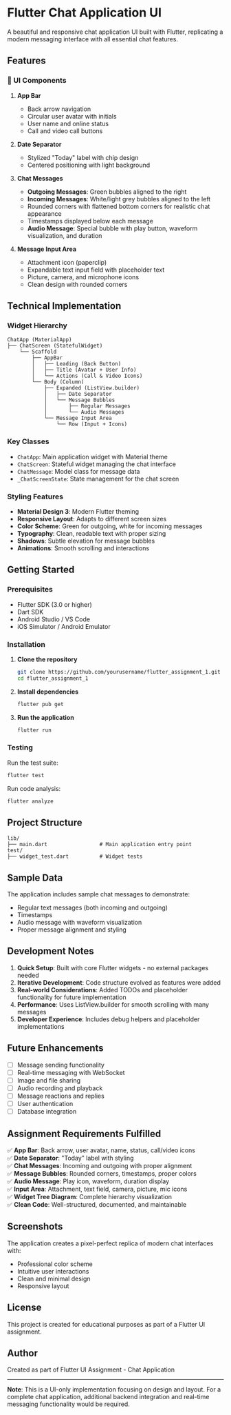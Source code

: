 # Flutter Chat Application UI

A beautiful and responsive chat application UI built with Flutter, replicating a modern messaging interface with all essential chat features.

## Features

### 🎨 UI Components

1. **App Bar**
   - Back arrow navigation
   - Circular user avatar with initials
   - User name and online status
   - Call and video call buttons

2. **Date Separator**
   - Stylized "Today" label with chip design
   - Centered positioning with light background

3. **Chat Messages**
   - **Outgoing Messages**: Green bubbles aligned to the right
   - **Incoming Messages**: White/light grey bubbles aligned to the left
   - Rounded corners with flattened bottom corners for realistic chat appearance
   - Timestamps displayed below each message
   - **Audio Message**: Special bubble with play button, waveform visualization, and duration

4. **Message Input Area**
   - Attachment icon (paperclip)
   - Expandable text input field with placeholder text
   - Picture, camera, and microphone icons
   - Clean design with rounded corners

## Technical Implementation

### Widget Hierarchy

```
ChatApp (MaterialApp)
├── ChatScreen (StatefulWidget)
    └── Scaffold
        ├── AppBar
        │   ├── Leading (Back Button)
        │   ├── Title (Avatar + User Info)
        │   └── Actions (Call & Video Icons)
        └── Body (Column)
            ├── Expanded (ListView.builder)
            │   ├── Date Separator
            │   └── Message Bubbles
            │       ├── Regular Messages
            │       └── Audio Messages
            └── Message Input Area
                └── Row (Input + Icons)
```

### Key Classes

- `ChatApp`: Main application widget with Material theme
- `ChatScreen`: Stateful widget managing the chat interface
- `ChatMessage`: Model class for message data
- `_ChatScreenState`: State management for the chat screen

### Styling Features

- **Material Design 3**: Modern Flutter theming
- **Responsive Layout**: Adapts to different screen sizes
- **Color Scheme**: Green for outgoing, white for incoming messages
- **Typography**: Clean, readable text with proper sizing
- **Shadows**: Subtle elevation for message bubbles
- **Animations**: Smooth scrolling and interactions

## Getting Started

### Prerequisites

- Flutter SDK (3.0 or higher)
- Dart SDK
- Android Studio / VS Code
- iOS Simulator / Android Emulator

### Installation

1. **Clone the repository**
   ```bash
   git clone https://github.com/yourusername/flutter_assignment_1.git
   cd flutter_assignment_1
   ```

2. **Install dependencies**
   ```bash
   flutter pub get
   ```

3. **Run the application**
   ```bash
   flutter run
   ```

### Testing

Run the test suite:
```bash
flutter test
```

Run code analysis:
```bash
flutter analyze
```

## Project Structure

```
lib/
├── main.dart                 # Main application entry point
test/
├── widget_test.dart          # Widget tests
```

## Sample Data

The application includes sample chat messages to demonstrate:
- Regular text messages (both incoming and outgoing)
- Timestamps
- Audio message with waveform visualization
- Proper message alignment and styling

## Development Notes

1. **Quick Setup**: Built with core Flutter widgets - no external packages needed
2. **Iterative Development**: Code structure evolved as features were added
3. **Real-world Considerations**: Added TODOs and placeholder functionality for future implementation
4. **Performance**: Uses ListView.builder for smooth scrolling with many messages
5. **Developer Experience**: Includes debug helpers and placeholder implementations

## Future Enhancements

- [ ] Message sending functionality
- [ ] Real-time messaging with WebSocket
- [ ] Image and file sharing
- [ ] Audio recording and playback
- [ ] Message reactions and replies
- [ ] User authentication
- [ ] Database integration

## Assignment Requirements Fulfilled

✅ **App Bar**: Back arrow, user avatar, name, status, call/video icons  
✅ **Date Separator**: "Today" label with styling  
✅ **Chat Messages**: Incoming and outgoing with proper alignment  
✅ **Message Bubbles**: Rounded corners, timestamps, proper colors  
✅ **Audio Message**: Play icon, waveform, duration display  
✅ **Input Area**: Attachment, text field, camera, picture, mic icons  
✅ **Widget Tree Diagram**: Complete hierarchy visualization  
✅ **Clean Code**: Well-structured, documented, and maintainable  

## Screenshots

The application creates a pixel-perfect replica of modern chat interfaces with:
- Professional color scheme
- Intuitive user interactions
- Clean and minimal design
- Responsive layout

## License

This project is created for educational purposes as part of a Flutter UI assignment.

## Author

Created as part of Flutter UI Assignment - Chat Application

---

**Note**: This is a UI-only implementation focusing on design and layout. For a complete chat application, additional backend integration and real-time messaging functionality would be required.

